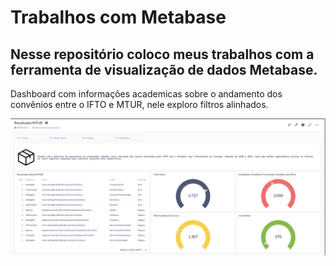 # Trabalhos com Metabase

## Nesse repositório coloco meus trabalhos com a ferramenta de visualização de dados Metabase.
Dashboard com informações academicas sobre o andamento dos convênios entre o IFTO e MTUR, nele exploro filtros alinhados.

![Dados](https://raw.githubusercontent.com/rodrigooporto/TrabalhosMetabase/main/MTUR-Dados.png)

